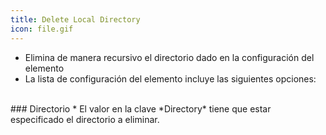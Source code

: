 ```yaml
---
title: Delete Local Directory
icon: file.gif
---
```

* Elimina de manera recursivo el directorio dado en la configuración del elemento
* La lista de configuración del elemento incluye las siguientes opciones: <br />

<br />
### Directorio
* El valor en la clave *Directory* tiene que estar especificado el directorio a eliminar.

